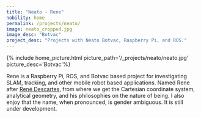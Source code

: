 ```yaml
---
title: "Neato - Rene"
nobility: home
permalink: /projects/neato/
image: neato_cropped.jpg
image_desc: "Botvac"
project_desc: "Projects with Neato Botvac, Raspberry Pi, and ROS."
---
```


{% include home_picture.html picture_path='/_projects/neato/neato.jpg' picture_desc='Botvac'%}

Rene is a Raspberry Pi, ROS, and Botvac based project for investigating SLAM, tracking, and other mobile robot based
applications. Named Rene after [René Descartes](https://en.wikipedia.org/wiki/Ren%C3%A9_Descartes), from where we
get the Cartesian coordinate system, analytical geometry, and his philosophies on the nature of being.
I also enjoy that the name, when pronounced, is gender ambiguous.
It is still under development.
